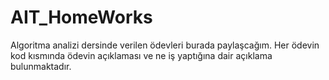 # AIT_HomeWorks
Algoritma analizi dersinde verilen ödevleri burada paylaşcağım.
Her ödevin kod kısmında ödevin açıklaması ve ne iş yaptığına dair açıklama bulunmaktadır.
